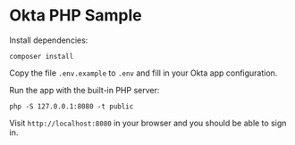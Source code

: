 Okta PHP Sample
===============

Install dependencies:

```
composer install
```

Copy the file `.env.example` to `.env` and fill in your Okta app configuration.

Run the app with the built-in PHP server:

```
php -S 127.0.0.1:8080 -t public
```

Visit `http://localhost:8080` in your browser and you should be able to sign in.
